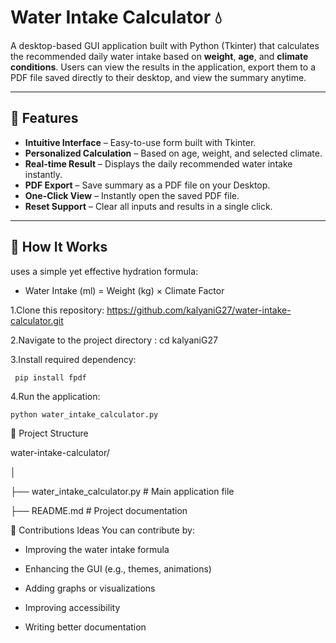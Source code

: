 # Water Intake Calculator 💧

A desktop-based GUI application built with Python (Tkinter) that calculates the recommended daily water intake based on **weight**, **age**, and **climate conditions**. Users can view the results in the application, export them to a PDF file saved directly to their desktop, and view the summary anytime.

---

## 🚀 Features

- **Intuitive Interface** – Easy-to-use form built with Tkinter.
- **Personalized Calculation** – Based on age, weight, and selected climate.
- **Real-time Result** – Displays the daily recommended water intake instantly.
- **PDF Export** – Save summary as a PDF file on your Desktop.
- **One-Click View** – Instantly open the saved PDF file.
- **Reset Support** – Clear all inputs and results in a single click.

---

## 🧮 How It Works


 uses a simple yet effective hydration formula:


 * Water Intake (ml) = Weight (kg) × Climate Factor

1.Clone this repository: https://github.com/kalyaniG27/water-intake-calculator.git

2.Navigate to the project directory : cd kalyaniG27

3.Install required dependency:
     
     pip install fpdf  

4.Run the application:


    python water_intake_calculator.py

📂 Project Structure

 water-intake-calculator/
 
 │
 
 ├── water_intake_calculator.py  # Main application file
 
 ├── README.md                   # Project documentation 



 🙌 Contributions Ideas You can contribute by:

   * Improving the water intake formula

   * Enhancing the GUI (e.g., themes, animations)

   * Adding graphs or visualizations

   * Improving accessibility

   * Writing better documentation
 


